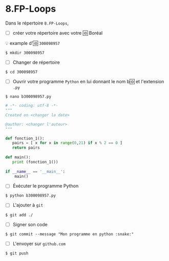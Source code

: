 # 8.FP-Loops


Dans le répertoire `8.FP-Loops`, 

- [ ] créer votre répertoire avec votre :id: Boréal

:bulb: example d':id: `300098957`

```
$ mkdir 300098957
```

- [ ] Changer de répertoire

```
$ cd 300098957
```

- [ ] Ouvrir votre programme `Python` en lui donnant le nom b:id: et l'extension `.py`

```
$ nano b300098957.py
```


```python
# -*- coding: utf-8 -*-
"""
Created on <changer la date>

@author: <changer l'auteur>
"""

def fonction_1():
   pairs = [ x for x in range(0,21) if x % 2 == 0 ] 
   return pairs
   
def main():
   print (fonction_1())
   
if __name__ == '__main__':
    main()
```

- [ ] Éxécuter le programme Python

```
$ python b300098957.py
```

- [ ] L'ajouter à `git`

```
$ git add ./
```

- [ ] Signer son code

```
$ git commit --message "Mon programme en python :snake:"
```

- [ ] L'envoyer sur `github.com`

```
$ git push
```
